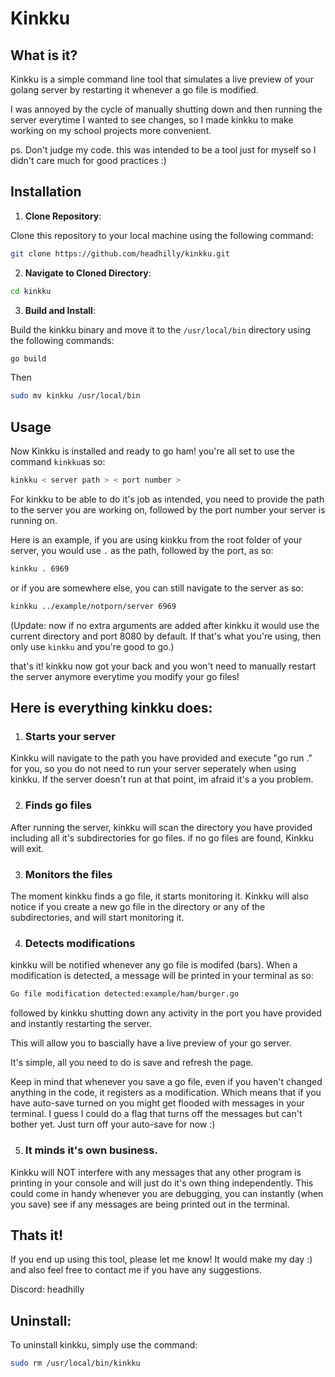 
# Kinkku

## What is it?

Kinkku is a simple command line tool that simulates a live preview of your golang server by restarting it whenever a go file is modified.

I was annoyed by the cycle of manually shutting down and then running the server everytime I wanted to see changes, so I made kinkku to make working on my school projects more convenient.

ps. Don't judge my code. this was intended to be a tool just for myself so I didn't care much for good practices :)


## Installation

1. **Clone Repository**:

Clone this repository to your local machine using the following command:

```bash
git clone https://github.com/headhilly/kinkku.git
```

2. **Navigate to Cloned Directory**:


```bash
cd kinkku
```

3. **Build and Install**:

Build the kinkku binary and move it to the `/usr/local/bin` directory using the following commands:

```bash
go build
```

Then


```bash
sudo mv kinkku /usr/local/bin
```

## Usage

Now Kinkku is installed and ready to go ham! you're all set to use the command `kinkku`as so:

```bash
kinkku < server path > < port number >
```
For kinkku to be able to do it's job as intended, you need to provide the path to the server you are working on, followed by the port number your server is running on.

Here is an example, if you are using kinkku from the root folder of your server, you would use `.` as the path, followed by the port, as so:

```bash
kinkku . 6969
```
or if you are somewhere else, you can still navigate to the server as so:

```bash
kinkku ../example/notporn/server 6969
```
(Update: now if no extra arguments are added after kinkku it would use the current directory and port 8080 by default. If that's what you're using, then only use `kinkku` and you're good to go.)

that's it! kinkku now got your back and you won't need to manually restart the server anymore everytime you modify your go files!

## Here is everything kinkku does:
1. ### Starts your server
Kinkku will navigate to the path you have provided and execute "go run ." for you, so you do not need to run your server seperately when using kinkku.
If the server doesn't run at that point, im afraid it's a you problem.

2. ### Finds go files
After running the server, kinkku will scan the directory you have provided including all it's subdirectories for go files.
if no go files are found, Kinkku will exit.

3. ### Monitors the files
The moment kinkku finds a go file, it starts monitoring it.
Kinkku will also notice if you create a new go file in the directory or any of the subdirectories, and will start monitoring it.

4. ### Detects modifications
kinkku will be notified whenever any go file is modifed (bars).
When a modification is detected, a message will be printed in your terminal as so:

```bash
Go file modification detected:example/ham/burger.go
```
followed by kinkku shutting down any activity in the port you have provided and instantly restarting the server.

This will allow you to bascially have a live preview of your go server.

It's simple, all you need to do is save and refresh the page.


Keep in mind that whenever you save a go file, even if you haven't changed anything in the code, it registers as a modification.
Which means that if you have auto-save turned on you might get flooded with messages in your terminal. I guess I could do a flag that turns off the messages  but can't bother yet. Just turn off your auto-save for now :)

5. ### It minds it's own business.

Kinkku will NOT interfere with any messages that any other program is printing in your console and will just do it's own thing independently.
This could come in handy whenever you are debugging, you can instantly (when you save) see if any messages are being printed out in the terminal.

## Thats it!
If you end up using this tool, please let me know! It would make my day :) and also feel free to contact me if you have any suggestions.

Discord: headhilly

## Uninstall:

To uninstall kinkku, simply use the command:

```bash
sudo rm /usr/local/bin/kinkku
```
